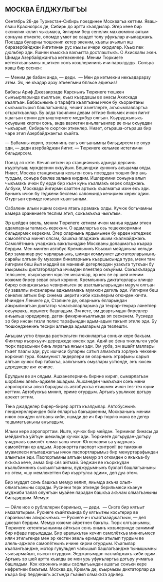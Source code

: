 ## МОСКВА ЁЛДЖУЛЫГЪЫ

Сентябрь 28-де Туркестан-Сибирь поездинен Москвагъа кеттим.
Яваш-яваш Красноярск де, Сибирь до артта къалдылар.
Эгер кене бир эксиклик колип чыкъмаса, йигирми беш сенелик махкюмлик аятым сонъуна етмекте, опомде умют ве саадет толу уфукълар ачыладжакъ.
Поездда буларны тюшюнип кетер экеним, къапы ачылып яш биразербайджан йигитинен рус къызы ичери кирдилер.
Къыз пек дюльбер эди.
Яшнен къыскъа вакъытта достлаштыкъ.
О Ахискалы экен.
Шимди Азербайджангъа кетеэкенлер.
Меним Тюркиеге кетеяткъанымны эшиткен сонъ козьлерининъ ичи парылдады.
Сонъра яваш бир сеснен:

— Меним де бабам анда, — деди.
 — Мен де кетмекни некъадарарзу этем.
Эх, не къадар арзу эткенпмни бпльсе эдинъиз!

Бабасы Ариф Джезаирзаде Карснынъ Тюркиеге тюшкен сынъырларында къалгъан, къыз къардашы ве анасы Ахискада къалгъан.
Бабасынынъ о тарафта къалгъаны ичюн бу къорантаны сыкъыштырып башлагъанлар, чешит эзиетлерге, акъсымлавларгъа огъраткъанлар.
Бу алда тасилини девам эттире бильмек ичюн йигит яшагъан ерини денъиштирмеге меджбур олгъан.
Къуруджылыкъ окъувына кирген сонъ, анда вазиетни анълагъанлар ве оны окъувдан чыкъарып, Сибирьге сюргюн эткенлер.
Ниает, огъраша-огъраша бир чаре этип Азербайджангъа къайта.

— Бабамны корип, озюмнинъ сагъ олгъанымны бильдирсем не олур эди, — деди азербайджан йигит. — Тюркиеге кельмек истегимни бильдирсем.

Поезд эп кете.
Кечип кеткен эр станциянынъ адында дерсинъ къуртулыш муждесини окъуйым.
Бешинджи куннинъ акъшамы олды.
Ниает, Москва станциясына кельген сонъ поезддан тюшип бир ань турдым, сонъра беклев залына кирдим.
Ишлеримни сонъуна алып чыкъмакъ ичюн бу ерде бир къач кунь къалмакъ керек оладжакъ.
Албуки, Москвада йигирми сааттен артыкъ къалмагъа изин ёкъ эди.
Бунынъ ичюн бу геджени беклемс салонында кечирмек керек эдим.
Отургъан еримде юкълап къалгъаным.

Сабалеин ильки ишим озюме ятакъ арамакъ олды.
Кучюк богъчамны камера хранениеге теслим этип, сокъакъкъа чыкътым.

Эр шейден эвель, меним Тюркпеге кетмем ичюн манъа ярдым эткен адамларны тапмакъ керекнм.
О адамларгъа озь тешеккюрммни бильдирмек кереким.
Эгер оларнынъ ярдымынен бу ерден кетеджек самолёткъа миннп олсам, башкъа япаджакъ ишим къалмайджакъ.
Самолётнынъ учаджакъ вакътынадже Москваны долашмагъа къарар бердим.
Мен минген автобус Кремльнинъ Къызыл мейданына кельди.
Бир заманлар рус чарларынынъ, шимди коммунист диктаторларынынъ сарайы олгъан бу муаззам биналарнынъ къаршысында тура, мени там йигирми беш йыл маддий ве маневий дегерлерден узакъта туткъан бу къырмызы диктаторларгъа ичимден лянетлер окъуйым.
Сокъакъларда теляшнен, къоркъунен юрьген инсанлар, эр кес ве эр шей меним козюме бирер зевал олып корюне.
Кремльнинъ диктаторлары элинде бирер оюнджакъкъа чевирильген ве азатлыкъларындан марум олгъан бу заваллы инсанларны аджымамакъ мумкюн дегиль эди.
Йигирми беш сенелик аятым бир синема шерити киби козьлерим огюнден кечти.
Ичимден Ленинге де, Сталинге де, оларнынъ ёлларындан айырылмагъан диктатор чанакъяларларына да текрар-текрар лянетлер окъуяракъ, юрьмеге башладым.
Эм кете, эм деартымдан биревлер анъыльш юредирлер, деген фикирнинъалтында эп сескенем.
Русиеде эр бир инсан гизли полис тарафындан адым-адым такъип этиле эди.
Бу тюшюндженинъ тесири алтында адымларым да тезлешти.

Акъшам устю ёлумда расткельген тюкянларгъа сонъки кере бакъам.
Фиятлар къоркъунч дереджеде юксек эди.
Адий ве фена тикильген урба тюрк парасынен бинъ лирагъа якъын эди.
Эм урба, эм ашайт маллары гъает паалы эди, рус ишчиси буларны сатып алмакъта зорлукъ чеккени корюнип тура.
Коммунист лидерлери ве оларнынъ этрафыны сарып алгъан кучюк бир табакъа, халкънынъ омузлары устюнде, энъ юксек дереджеде аят кечире.

Ёрулдым ве ач олдым.
Ашханелернинъ бирнне кирип, сымарлагъан шорбаны алель-аджеле ашадым.
Ашханеден чыкъкъан сонъ мени аэропорткъа алып бараджакъ автобускъа етишмек ичюн тез-тез юрии кеттим.
Автобускъа минип, ериме отурдым.
Артыкъ урьликке догъру арекет эттим.

Тена джадделер бирер-бирер артта къалдылар.
Автобуснынъ пенджерелеринден боїи ёлларгъа бакъаркеним, Москванынъ меним ичюн эскиден олгъаны киби, ншмди де ич бир тюрлю мана ве дегер ташымагъаныны анъладым.

Ильки кере аэропорттам.
Иште, кучюк бир мейдан.
Терминал бинасы да мейдангъа уйгъун шекильде кучюк эди.
Тюркиеге догърудан-догъру учаджакъ самолёт олмагъаны ичюн Югославиягъа учаджакъ самолёттан ер алдым.
Аэронортта паспорт контролі!
ве таможня муамелеси япыладжагъы ичюн паспортларымыз бир мемуртарафындан алынгъан эди.
Паспортымны алгъан мемур эп огюмден о якъкъа-бу якъкъа кече, амма бир сёз айтмай.
Эеджан ве къоркъудан къальбимнинъ сыкъылгъаныны, вуджудымнынъ бузлагі башлагъаныны ис этем, «шу мемлекеттен бир къуртулса эдим», деп дуа этем.

Бир муддет сонъ башкъа мемур келип, яиымда акъча олып-олмагъаныны сорады.
Русиени терк эткенде берильмеси къанун муджиби талап олунгъан муайен парадан башкъа акъчам олмагъаныны бильдирдим.
Мемур:

— Ойле исе о рублелерни беринъиз, — деди.
 — Сизге бир кягъыт имзалатырым.
Русиеге къайткъанда бу кягъытны косьтерир ве паранъызны алырсынъыз.
— Русиеге ич къайтмайджагъым, — деп джевап бердим.
Мемур юзюме айретнен бакъты.
Тюрк олгъанымны, Тюркиеге кетеяткъанымны айткъан сонъ онынъ козьлеринде самимий бир ифаде парылдады.
Бир аралыкътан кечип самолёткъа минильмеси илян этильгенде мен эр кестен эвель еримден атылып турдым ве алель-аджеле самолётнынъ ичине кирии отурдым.
Къапылар къапангъандже, мотор гувульдеп чалышып башлагъандже тынышымны чыкъармайып, пысып отурдым.
Эеджанымдан патлайджакъ киби эдим.
Артыкъ эр шей артта къалды ве мен урь уфукъларгъа догъру учмагьа башладым.
Кок юзюнинъ мавы сафлыгъындан ашагъа сонъки кере нефретнен бакътым.
Москва да, Кремль де, къырмызы диктаторлар да къара бир перденшгь астында гъайып олмакъта эдилер.

